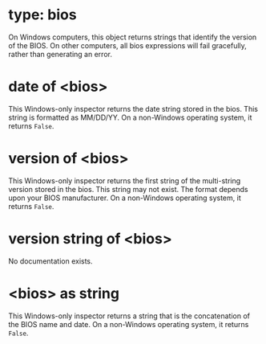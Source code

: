 # type: bios

On Windows computers, this object returns strings that identify the version of the BIOS. On other computers, all bios expressions will fail gracefully, rather than generating an error.

# date of &lt;bios&gt;

This Windows-only inspector returns the date string stored in the bios. This string is formatted as MM/DD/YY. On a non-Windows operating system, it returns `False`.

# version of &lt;bios&gt;

This Windows-only inspector returns the first string of the multi-string version stored in the bios. This string may not exist. The format depends upon your BIOS manufacturer. On a non-Windows operating system, it returns `False`.

# version string of &lt;bios&gt;

No documentation exists.

# &lt;bios&gt; as string

This Windows-only inspector returns a string that is the concatenation of the BIOS name and date. On a non-Windows operating system, it returns `False`.
